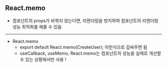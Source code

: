 ## React.memo
- 컴포넌트의 props가 바뀌지 않는다면, 리렌더링을 방지하여 컴포넌트의 리렌더링 성능 최적화를 해줄 수 있음
-----------------------------------------
- React.memo
    - export default React.memo(CreateUser); 이런식으로 감싸주면 됨
    - useCallback, useMemo, React.memo는 컴포넌트의 성능을 실제로 개선할 수 있는 상황에서만 사용 !